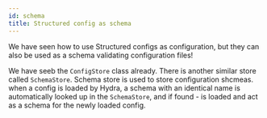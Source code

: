 ```yaml
---
id: schema
title: Structured config as schema
---
```

We have seen how to use Structured configs as configuration, but they can also be used as a schema validating configuration files!

We have seeb the `ConfigStore` class already. There is another similar store called `SchemaStore`.
Schema store is used to store configuration shcmeas. when a config is loaded by Hydra, a schema with an identical name
is automatically looked up in the `SchemaStore`, and if found - is loaded and act as a schema for the newly loaded config.


